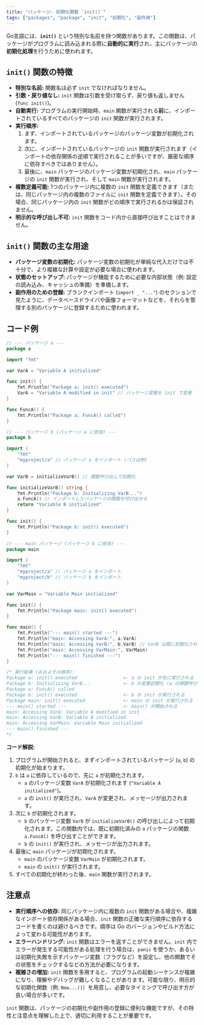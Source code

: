 ```yaml
---
title: "パッケージ: 初期化関数 `init()`"
tags: ["packages", "package", "init", "初期化", "副作用"]
---
```


Go言語には、**`init()`** という特別な名前を持つ関数があります。この関数は、パッケージがプログラムに読み込まれる際に**自動的に実行**され、主にパッケージの**初期化処理**を行うために使われます。

## `init()` 関数の特徴

*   **特別な名前:** 関数名は必ず `init` でなければなりません。
*   **引数・戻り値なし:** `init` 関数は引数を受け取らず、戻り値も返しません (`func init()`)。
*   **自動実行:** プログラムの実行開始時、`main` 関数が実行される**前**に、インポートされているすべてのパッケージの `init` 関数が実行されます。
*   **実行順序:**
    1.  まず、インポートされているパッケージのパッケージ変数が初期化されます。
    2.  次に、インポートされているパッケージの `init` 関数が実行されます（インポートの依存関係の逆順で実行されることが多いですが、厳密な順序に依存すべきではありません）。
    3.  最後に、`main` パッケージのパッケージ変数が初期化され、`main` パッケージの `init` 関数が実行され、そして `main` 関数が実行されます。
*   **複数定義可能:** 1つのパッケージ内に複数の `init` 関数を定義できます（または、同じパッケージ内の複数のファイルに `init` 関数を定義できます）。その場合、同じパッケージ内の `init` 関数がどの順序で実行されるかは保証されません。
*   **明示的な呼び出し不可:** `init` 関数をコード内から直接呼び出すことはできません。

## `init()` 関数の主な用途

*   **パッケージ変数の初期化:** パッケージ変数の初期化が単純な代入だけでは不十分で、より複雑な計算や設定が必要な場合に使われます。
*   **状態のセットアップ:** パッケージが機能するために必要な内部状態（例: 設定の読み込み、キャッシュの準備）を準備します。
*   **副作用のための登録:** ブランクインポート (`import _ "..."`) のセクションで見たように、データベースドライバや画像フォーマットなどを、それらを管理する別のパッケージに登録するために使われます。

## コード例

```go title="init 関数の実行順序"
// --- パッケージ a ---
package a

import "fmt"

var VarA = "Variable A initialized"

func init() {
	fmt.Println("Package a: init() executed")
	VarA = "Variable A modified in init" // パッケージ変数を init で変更
}

func FuncA() {
	fmt.Println("Package a: FuncA() called")
}

// --- パッケージ b (パッケージ a に依存) ---
package b

import (
	"fmt"
	"myproject/a" // パッケージ a をインポート (パスは例)
)

var VarB = initializeVarB() // 関数呼び出しで初期化

func initializeVarB() string {
	fmt.Println("Package b: Initializing VarB...")
	a.FuncA() // インポートしたパッケージの関数を呼び出せる
	return "Variable B initialized"
}

func init() {
	fmt.Println("Package b: init() executed")
}

// --- main パッケージ (パッケージ b に依存) ---
package main

import (
	"fmt"
	"myproject/a" // パッケージ a をインポート
	"myproject/b" // パッケージ b をインポート
)

var VarMain = "Variable Main initialized"

func init() {
	fmt.Println("Package main: init() executed")
}

func main() {
	fmt.Println("--- main() started ---")
	fmt.Println("main: Accessing VarA:", a.VarA)
	fmt.Println("main: Accessing VarB:", b.VarB) // VarB は既に初期化されている
	fmt.Println("main: Accessing VarMain:", VarMain)
	fmt.Println("--- main() finished ---")
}

/* 実行結果 (おおよその順序):
Package a: init() executed                 <- a の init が先に実行される
Package b: Initializing VarB...            <- b の変数初期化 (a の関数呼び出し可能)
Package a: FuncA() called
Package b: init() executed                 <- b の init が実行される
Package main: init() executed              <- main の init が実行される
--- main() started ---                     <- main() が開始される
main: Accessing VarA: Variable A modified in init
main: Accessing VarB: Variable B initialized
main: Accessing VarMain: Variable Main initialized
--- main() finished ---
*/
```

**コード解説:**

1.  プログラムが開始されると、まずインポートされているパッケージ (`a`, `b`) の初期化が始まります。
2.  `b` は `a` に依存しているので、先に `a` が初期化されます。
    *   `a` のパッケージ変数 `VarA` が初期化されます (`"Variable A initialized"`)。
    *   `a` の `init()` が実行され、`VarA` が変更され、メッセージが出力されます。
3.  次に `b` が初期化されます。
    *   `b` のパッケージ変数 `VarB` が `initializeVarB()` の呼び出しによって初期化されます。この関数内では、既に初期化済みの `a` パッケージの関数 `a.FuncA()` を呼び出すことができます。
    *   `b` の `init()` が実行され、メッセージが出力されます。
4.  最後に `main` パッケージが初期化されます。
    *   `main` のパッケージ変数 `VarMain` が初期化されます。
    *   `main` の `init()` が実行されます。
5.  すべての初期化が終わった後、`main` 関数が実行されます。

## 注意点

*   **実行順序への依存:** 同じパッケージ内に複数の `init` 関数がある場合や、複雑なインポート依存関係がある場合、`init` 関数の正確な実行順序に依存するコードを書くのは避けるべきです。順序は Go のバージョンやビルド方法によって変わる可能性があります。
*   **エラーハンドリング:** `init` 関数はエラーを返すことができません。`init` 内でエラーが発生する可能性がある処理を行う場合は、`panic` を使うか、あるいは初期化失敗を示すパッケージ変数（フラグなど）を設定し、他の関数でその状態をチェックするなどの方法が必要になります。
*   **複雑さの増加:** `init` 関数を多用すると、プログラムの起動シーケンスが複雑になり、理解やデバッグが難しくなることがあります。可能な限り、明示的な初期化関数（例: `New...()`）を用意し、必要なタイミングで呼び出す方が良い場合が多いです。

`init` 関数は、パッケージの初期化や副作用の登録に便利な機能ですが、その特性と注意点を理解した上で、適切に利用することが重要です。